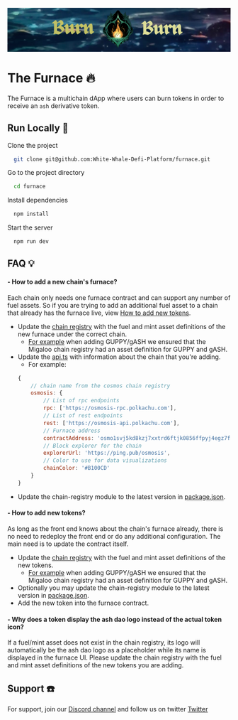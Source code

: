 ![Furnace](/public/assets/burn.png)


# The Furnace 🔥

The Furnace is a multichain dApp where users can burn tokens in order to receive an `ash` derivative token.

## Run Locally  🚀

Clone the project

```bash
  git clone git@github.com:White-Whale-Defi-Platform/furnace.git
```

Go to the project directory

```bash
  cd furnace
```

Install dependencies

```bash
  npm install
```

Start the server

```bash
  npm run dev
```


## FAQ 💡

#### - How to add a new chain's furnace?

Each chain only needs one furnace contract and can support any number of fuel assets. So if you are trying to add an additional fuel asset to a chain that already has the furnace live, view [How to add new tokens](#how-to-add-new-tokens).

- Update the [chain registry](https://github.com/cosmos/chain-registry) with the fuel and mint asset definitions of the new furnace under the correct chain. 
  - [For example](https://github.com/cosmos/chain-registry/pull/4278) when adding GUPPY/gASH we ensured that the Migaloo chain registry had an asset definition for GUPPY and gASH.
- Update the [api.ts](./src/constants/api.ts) with information about the chain that you're adding.
    - For example: 
    ```js
    {
        // chain name from the cosmos chain registry
        osmosis: {
            // List of rpc endpoints
            rpc: ['https://osmosis-rpc.polkachu.com'],
            // List of rest endpoints
            rest: ['https://osmosis-api.polkachu.com'],
            // Furnace address
            contractAddress: 'osmo1svj5kd8kzj7xxtrd6ftjk0856ffpyj4egz7f9pd9dge5wr4kwansmefq07',
            // Block explorer for the chain
            explorerUrl: 'https://ping.pub/osmosis',
            // Color to use for data visualizations 
            chainColor: '#B100CD'
        }
    }
  ```
- Update the chain-registry module to the latest version in [package.json](./package.json#L26).

#### - How to add new tokens?

As long as the front end knows about the chain's furnace already, there is no need to redeploy the front end or do any additional configuration. The main need is to update the contract itself.

- Update the [chain registry](https://github.com/cosmos/chain-registry) with the fuel and mint asset definitions of the new tokens.
  - [For example](https://github.com/cosmos/chain-registry/pull/4278) when adding GUPPY/gASH we ensured that the Migaloo chain registry had an asset definition for GUPPY and gASH. 
- Optionally you may update the chain-registry module to the latest version in [package.json](./package.json#L26).
- Add the new token into the furnace contract.


#### - Why does a token display the ash dao logo instead of the actual token icon?
If a fuel/mint asset does not exist in the chain registry, its logo will automatically be the ash dao logo as a placeholder while its name is displayed in the furnace UI. Please update the chain registry with the fuel and mint asset definitions of the new tokens you are adding.



## Support ☎️

For support, join our [Discord channel](https://discord.com/invite/z5UVQ5jJyb) and follow us on twitter [Twitter](https://twitter.com/_ASH_DAO?t=Dkh38FWTfG1zxuCfOw8KuQ&s=09)